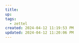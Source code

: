 ```yaml
---
title:
up: 
tags:
  - zettel
created: 2024-04-12 11:19:53 PM
updated: 2024-04-12 11:20:06 PM
---
```

